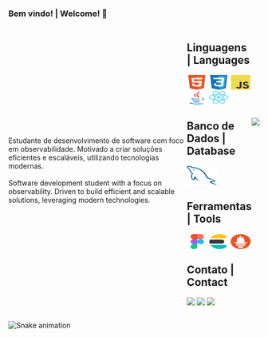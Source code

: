 ### Bem vindo! | Welcome! 🌱
<div style="display: flex; align-items: center; justify-content: space-between;">

Estudante de desenvolvimento de software com foco em observabilidade. Motivado a criar soluções eficientes e escaláveis, utilizando tecnologias modernas.
<br><br>
Software development student with a focus on observability. Driven to build efficient and scalable solutions, leveraging modern technologies.

<div style="display: inline_block">

  ## Linguagens | Languages
  <img align="center" alt="Borin-HTML" height="30" width="40" src="https://raw.githubusercontent.com/devicons/devicon/master/icons/html5/html5-original.svg">
  <img align="center" alt="Borin-CSS" height="30" width="40" src="https://raw.githubusercontent.com/devicons/devicon/master/icons/css3/css3-original.svg">
  <img align="center" alt="Borin-JS" height="30" width="40" src="https://raw.githubusercontent.com/devicons/devicon/master/icons/javascript/javascript-original.svg">
  <img align="center" alt="Borin-Java" height="30" width="40" src="https://raw.githubusercontent.com/devicons/devicon/master/icons/java/java-original.svg">
  <img align="center" alt="Borin-React" height="30" width="40" src="https://raw.githubusercontent.com/devicons/devicon/master/icons/react/react-original.svg">

  ## Banco de Dados | Database                            
  <img align="center" alt="Borin-Mysql" height="40" width="60" src= "https://raw.githubusercontent.com/devicons/devicon/master/icons/mysql//mysql-original.svg">

  ## Ferramentas | Tools
  <img align="center" alt="Borin-Figma" height="30" width="40" src= "https://raw.githubusercontent.com/devicons/devicon/master/icons/figma/figma-original.svg">
  <img align="center" alt="Borin-ElasticSearch" height="30" width="40" src= "https://raw.githubusercontent.com/devicons/devicon/master/icons/elasticsearch/elasticsearch-original.svg">
  <img align="center" alt="Borin-Prometheus" height="30" width="40" src= "https://raw.githubusercontent.com/devicons/devicon/master/icons/prometheus/prometheus-original.svg">

 ## Contato | Contact
  <a href="https://instagram.com/gborin_" target="_blank"><img src="https://img.shields.io/badge/-Instagram-%23E4405F?style=for-the-badge&logo=instagram&logoColor=white" target="_blank"></a>
  <a href ="mailto:guilhermerbg2004@gmail.com"><img src="https://img.shields.io/badge/-Gmail-%23333?style=for-the-badge&logo=gmail&logoColor=white" target="_blank"></a>
  <a href="https://www.linkedin.com/in/guilherme-borin-galeno-90a940226" target="_blank"><img src="https://img.shields.io/badge/-LinkedIn-%230077B5?style=for-the-badge&logo=linkedin&logoColor=white" target="_blank"></a> 
</div>
    <img height="210" src="https://github-readme-stats.vercel.app/api/top-langs/?username=GuilhemeBorin&show_icons=true&theme=tokyonight&layout=compact&langs_count=10"  />
</div>

![Snake animation](https://github.com/LuigiGF/LuigiGF/blob/output/github-contribution-grid-snake.svg)
